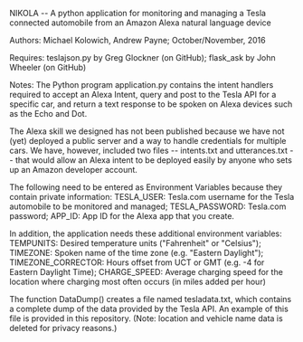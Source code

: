 NIKOLA -- A python application for monitoring and managing
a Tesla connected automobile from an Amazon Alexa natural language device

Authors: Michael Kolowich, Andrew Payne; 
October/November, 2016

Requires:
teslajson.py by Greg Glockner (on GitHub);
flask_ask by John Wheeler (on GitHub)

Notes:
The Python program application.py contains the intent handlers required to
accept an Alexa Intent, query and post to the Tesla API for a specific car,
and return a text response to be spoken on Alexa devices such as the Echo and Dot.

The Alexa skill we designed has not been published because we have not (yet)
deployed a public server and a way to handle credentials for multiple cars.
We have, however, included two files -- intents.txt and utterances.txt -- that
would allow an Alexa intent to be deployed easily by anyone who sets up an
Amazon developer account.

The following need to be entered as Environment Variables because they contain
private information:
TESLA_USER: Tesla.com username for the Tesla automobile to be monitored and managed;
TESLA_PASSWORD: Tesla.com password;
APP_ID: App ID for the Alexa app that you create.

In addition, the application needs these additional environment variables:
TEMPUNITS: Desired temperature units ("Fahrenheit" or "Celsius");
TIMEZONE: Spoken name of the time zone (e.g. "Eastern Daylight");
TIMEZONE_CORRECTOR: Hours offset from UCT or GMT (e.g. -4 for Eastern Daylight Time);
CHARGE_SPEED: Average charging speed for the location where charging most often
                occurs (in miles added per hour)

The function DataDump() creates a file named tesladata.txt, which contains a
complete dump of the data provided by the Tesla API.  An example of this file is
provided in this repository.  (Note: location and vehicle name data is deleted
for privacy reasons.)
